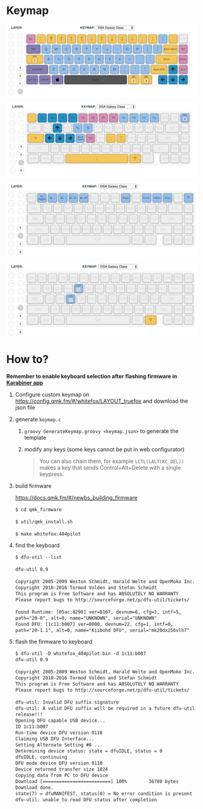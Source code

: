 # Keymap

![layer_0](layers/layer_0.png)

![layer_1](layers/layer_1.png)

![layer_2](layers/layer_2.png)

![layer_3](layers/layer_3.png)

# How to?

**Remember to enable keyboard selection after flashing firmware in [Karabiner app](https://github.com/404pilot/.dotfiles/blob/master/karabiner/karabiner.json)**

1. Configure custom keymap on https://config.qmk.fm/#/whitefox/LAYOUT_truefox and download the json file

2. generate `keymap.c`

   1. `groovy GenerateKeymap.groovy <keymap.json>` to generate the template

   2. modify any keys (some keys cannot be put in web configurator)

      > You can also chain them, for example `LCTL(LALT(KC_DEL))` makes a key that sends Control+Alt+Delete with a single keypress.

3. build firmware

   https://docs.qmk.fm/#/newbs_building_firmware

   ```shell
   $ cd qmk_firmware

   $ util/qmk_install.sh

   $ make whitefox:404pilot
   ```

4. find the keyboard

   ```shell
   $ dfu-util --list

   dfu-util 0.9

   Copyright 2005-2009 Weston Schmidt, Harald Welte and OpenMoko Inc.
   Copyright 2010-2016 Tormod Volden and Stefan Schmidt
   This program is Free Software and has ABSOLUTELY NO WARRANTY
   Please report bugs to http://sourceforge.net/p/dfu-util/tickets/

   Found Runtime: [05ac:8290] ver=0167, devnum=6, cfg=1, intf=5, path="20-8", alt=0, name="UNKNOWN", serial="UNKNOWN"
   Found DFU: [1c11:b007] ver=0000, devnum=22, cfg=1, intf=0, path="20-1.1", alt=0, name="Kiibohd DFU", serial="mk20dx256vlh7"
   ```

5. flash the firmware to keyboard

   ```shell
   $ dfu-util -D whitefox_404pilot.bin -d 1c11:b007
   dfu-util 0.9

   Copyright 2005-2009 Weston Schmidt, Harald Welte and OpenMoko Inc.
   Copyright 2010-2016 Tormod Volden and Stefan Schmidt
   This program is Free Software and has ABSOLUTELY NO WARRANTY
   Please report bugs to http://sourceforge.net/p/dfu-util/tickets/

   dfu-util: Invalid DFU suffix signature
   dfu-util: A valid DFU suffix will be required in a future dfu-util release!!!
   Opening DFU capable USB device...
   ID 1c11:b007
   Run-time device DFU version 0110
   Claiming USB DFU Interface...
   Setting Alternate Setting #0 ...
   Determining device status: state = dfuIDLE, status = 0
   dfuIDLE, continuing
   DFU mode device DFU version 0110
   Device returned transfer size 1024
   Copying data from PC to DFU device
   Download	[=========================] 100%        36780 bytes
   Download done.
   state(7) = dfuMANIFEST, status(0) = No error condition is present
   dfu-util: unable to read DFU status after completion
   ```


